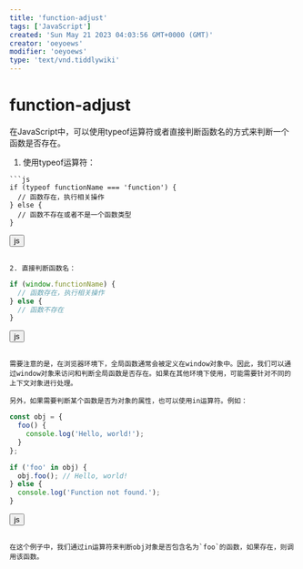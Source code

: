 ```yaml
---
title: 'function-adjust'
tags: ['JavaScript']
created: 'Sun May 21 2023 04:03:56 GMT+0000 (GMT)'
creator: 'oeyoews'
modifier: 'oeyoews'
type: 'text/vnd.tiddlywiki'
---
```


# function-adjust

在JavaScript中，可以使用typeof运算符或者直接判断函数名的方式来判断一个函数是否存在。

1. 使用typeof运算符：

```
```js
if (typeof functionName === 'function') {
  // 函数存在，执行相关操作
} else {
  // 函数不存在或者不是一个函数类型
}
```

<button>js</button>
```

2. 直接判断函数名：

```
```js
if (window.functionName) {
  // 函数存在，执行相关操作
} else {
  // 函数不存在
}
```

<button>js</button>
```

需要注意的是，在浏览器环境下，全局函数通常会被定义在window对象中。因此，我们可以通过window对象来访问和判断全局函数是否存在。如果在其他环境下使用，可能需要针对不同的上下文对象进行处理。

另外，如果需要判断某个函数是否为对象的属性，也可以使用in运算符。例如：

```
```js
const obj = {
  foo() {
    console.log('Hello, world!');
  }
};

if ('foo' in obj) {
  obj.foo(); // Hello, world!
} else {
  console.log('Function not found.');
}
```

<button>js</button>
```

在这个例子中，我们通过in运算符来判断obj对象是否包含名为`foo`的函数，如果存在，则调用该函数。
